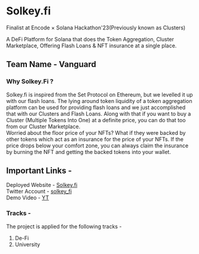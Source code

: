 # Solkey.fi
Finalist at Encode × Solana Hackathon'23(Previously known as Clusters)

A DeFi Platform for Solana that does the Token Aggregation, Cluster Marketplace, Offering Flash Loans & NFT insurance at a single place.

## Team Name - Vanguard

### Why Solkey.Fi ?

Solkey.fi is inspired from the Set Protocol on Ethereum, but we levelled it up with our flash loans. The lying around token liquidity of a token aggregation platform can be used for providing flash loans and we just accomplished that with our Clusters and Flash Loans. Along with that if you want to buy a Cluster (Multiple Tokens Into One) at a definite price, you can do that too from our Cluster Marketplace. <br />
Worried about the floor price of your NFTs? What if they were backed by other tokens which act as an insurance for the price of your NFTs. If the price drops below your comfort zone, you can always claim the insurance by burning the NFT and getting the backed tokens into your wallet.

## Important Links - 

Deployed Website - [Solkey.fi](https://solkey-fi-five.vercel.app/) <br />
Twitter Account - [solkey_fi](https://twitter.com/solkey_fi?t=3lZyj-2eOBGrxPRx9n_gTA&s=09) <br />
Demo Video - [YT](https://youtu.be/IJdeIuaIaFY) <br />

### Tracks - 

The project is applied for the following tracks - 

1) De-Fi <br />
2) University <br />
